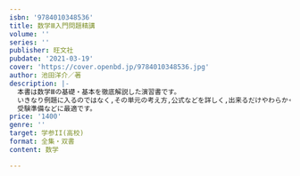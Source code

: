 ```yaml
---
isbn: '9784010348536'
title: 数学Ⅲ入門問題精講
volume: ''
series: ''
publisher: 旺文社
pubdate: '2021-03-19'
cover: 'https://cover.openbd.jp/9784010348536.jpg'
author: 池田洋介／著
description: |-
  本書は数学Ⅲの基礎・基本を徹底解説した演習書です。
  いきなり例題に入るのではなく,その単元の考え方,公式などを詳しく,出来るだけやわらかく講義します。
  受験準備などに最適です。
price: '1400'
genre: ''
target: 学参II(高校)
format: 全集・双書
content: 数学

---
```

